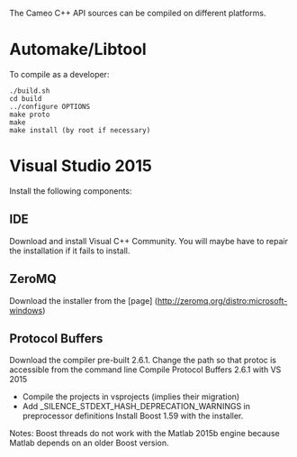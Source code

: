 The Cameo C++ API sources can be compiled on different platforms.

# Automake/Libtool

To compile as a developer:

	./build.sh
	cd build
	../configure OPTIONS
	make proto
	make
	make install (by root if necessary)

# Visual Studio 2015

Install the following components:

## IDE

Download and install Visual C++ Community. You will maybe have to repair the installation if it fails to install.
 
## ZeroMQ

Download the installer from the [page] (http://zeromq.org/distro:microsoft-windows) 
    
## Protocol Buffers

Download the compiler pre-built 2.6.1.
Change the path so that protoc is accessible from the command line
Compile Protocol Buffers 2.6.1 with VS 2015
* Compile the projects in vsprojects (implies their migration)
* Add _SILENCE_STDEXT_HASH_DEPRECATION_WARNINGS in preprocessor definitions
Install Boost 1.59 with the installer.
  
Notes:
Boost threads do not work with the Matlab 2015b engine because Matlab depends on an older Boost version.